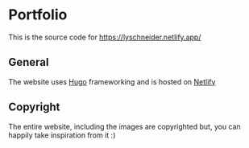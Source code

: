 # Portfolio

This is the source code for https://lyschneider.netlify.app/

## General

The website uses [Hugo](https://gohugo.io/) frameworking and is hosted on [Netlify](https://netlify.app/)

## Copyright

The entire website, including the images are copyrighted but, you can happily take inspiration from it :)
